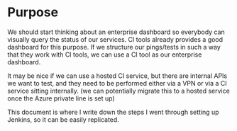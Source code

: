 # Purpose
We should start thinking about an enterprise dashboard so everybody can visually query the status of our services. CI tools already provides
a good dashboard for this purpose. If we structure our pings/tests in such a way that they work with CI tools, we can use a CI tool
as our enterprise dashboard.

It may be nice if we can use a hosted CI service, but there are internal APIs we want to test, and they need to be performed either via a
VPN or via a CI service sitting internally. (we can potentially migrate this to a hosted service once the Azure private line is set up)

This document is where I write down the steps I went through setting up Jenkins, so it can be easily replicated.
